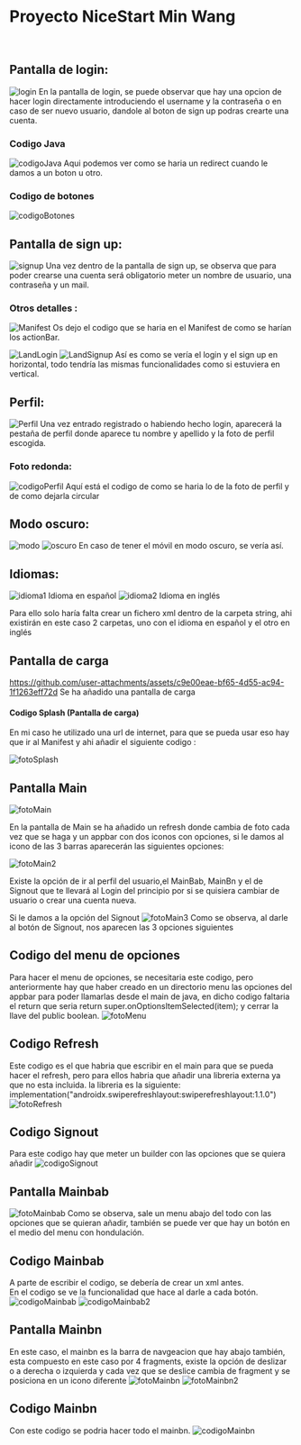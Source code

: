 # Proyecto NiceStart Min Wang
<br>

## Pantalla de login: 
![login](img/login.png)
En la pantalla de login, se puede observar que hay una opcion de hacer login directamente 
introduciendo el username y la contraseña o en caso de ser nuevo usuario, dandole al boton
de sign up podras crearte una cuenta.
### Codigo Java
![codigoJava](img/codigoLogin.png)
Aqui podemos ver como se haria un redirect cuando le damos a un boton u otro.
### Codigo de botones 
![codigoBotones](img/BotonesLogin.png)
## Pantalla de sign up:
![signup](img/signup.png)
Una vez dentro de la pantalla de sign up, se observa que para poder crearse una cuenta
será obligatorio meter un nombre de usuario, una contraseña y un mail. 

### Otros detalles :
![Manifest](img/Manifest.png)
Os dejo el codigo que se haria en el Manifest de como se harían los actionBar.

![LandLogin](img/LoginLand.png)
![LandSignup](img/SignupLand.png)
Así es como se vería el login y el sign up en horizontal, todo tendría las mismas
funcionalidades como si estuviera en vertical.
## Perfil:
![Perfil](img/perfil.png)
Una vez entrado registrado o habiendo hecho login, aparecerá la pestaña de
perfil donde aparece tu nombre y apellido y la foto de perfil escogida.

### Foto redonda:
![codigoPerfil](img/codigoPerfil.png)
Aquí está el codigo de como se haria lo de la foto de perfil y de como 
dejarla circular
## Modo oscuro:
![modo](img/modo_oscuro.png)
![oscuro](img/oscuro2.png)
En caso de tener el móvil en modo oscuro, se vería así.

## Idiomas:
![idioma1](img/espaniol.png)
Idioma en español
![idioma2](img/login.png)
Idioma en inglés

Para ello solo haría falta crear un fichero xml dentro de la carpeta string, 
ahi existirán en este caso 2 carpetas, uno con el idioma en español y el otro
en inglés
## Pantalla de carga

https://github.com/user-attachments/assets/c9e00eae-bf65-4d55-ac94-1f1263eff72d
Se ha añadido una pantalla de carga

#### Codigo Splash (Pantalla de carga)
En mi caso he utilizado una url de internet, para que se pueda usar eso
hay que ir al Manifest y ahi añadir el siguiente codigo :
<uses-permission android:name="android.permission.INTERNET" />

![fotoSplash](img/codigoSplash.png)
## Pantalla Main
![fotoMain](img/Main1.png)

En la pantalla de Main se ha añadido un refresh donde cambia de foto
cada vez que se haga y un appbar con dos iconos con opciones,
si le damos al icono de las 3 barras aparecerán las siguientes opciones:

![fotoMain2](img/Main2.png)

Existe la opción de ir al perfil del usuario,el MainBab, MainBn y el de Signout que te llevará
al Login del principio por si se quisiera cambiar de usuario o crear 
una cuenta nueva.

Si le damos a la opción del Signout
![fotoMain3](img/Main3.png)
Como se observa, al darle al botón de Signout, nos aparecen las 3 
opciones siguientes
## Codigo del menu de opciones
Para hacer el menu de opciones, se necesitaria este codigo, pero anteriormente hay que
haber creado en un directorio menu las opciones del appbar para poder llamarlas desde
el main de java, en dicho codigo faltaria el return que seria  return super.onOptionsItemSelected(item);
y cerrar la llave del public boolean.
![fotoMenu](img/CodigoMenu.png)
## Codigo Refresh
Este codigo es el que habria que escribir en el main para que se pueda
hacer el refresh, pero para ellos habria que añadir una libreria externa
ya que no esta incluida. la libreria es la siguiente:
implementation("androidx.swiperefreshlayout:swiperefreshlayout:1.1.0")
![fotoRefresh](img/CodigoMain2.png)

## Codigo Signout
Para este codigo hay que meter un builder con las opciones que se quiera
añadir
![codigoSignout](img/CodigoMain1.png)


## Pantalla Mainbab
![fotoMainbab](img/Mainbab.png)
Como se observa, sale un menu abajo del todo con las opciones que se
quieran añadir, también se puede ver que hay un botón en el medio del menu
con hondulación.


## Codigo Mainbab
A parte de escribir el codigo, se debería de crear un xml antes.        
En el codigo se ve la funcionalidad que hace al darle a cada botón.
![codigoMainbab](img/Mainbab1.png)
![codigoMainbab2](img/Mainbab2.png)

## Pantalla Mainbn
En este caso, el mainbn es la barra de navgeacion que hay abajo también,
esta compuesto en este caso por 4 fragments, existe la opción de 
deslizar o a derecha o izquierda y cada vez que se deslice cambia de
fragment y se posiciona en un icono diferente
![fotoMainbn](img/Mainbn.png)
![fotoMainbn2](img/Mainbn2.png)

## Codigo Mainbn
Con este codigo se podria hacer todo el mainbn.
![codigoMainbn](img/Mainbn1.png)






